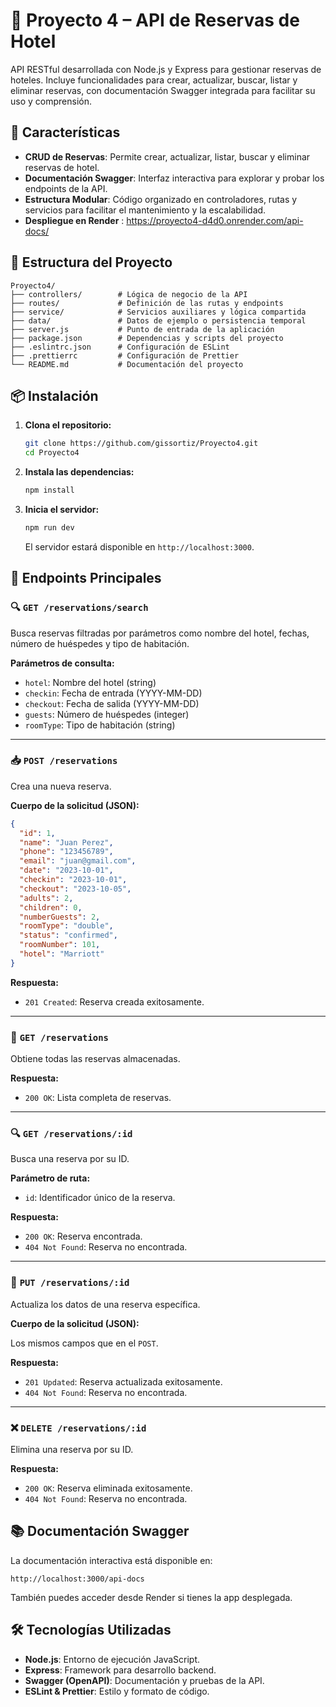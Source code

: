 # 🏨 Proyecto 4 – API de Reservas de Hotel 

API RESTful desarrollada con Node.js y Express para gestionar reservas de hoteles. Incluye funcionalidades para crear, actualizar, buscar, listar y eliminar reservas, con documentación Swagger integrada para facilitar su uso y comprensión.

## 🚀 Características

- **CRUD de Reservas**: Permite crear, actualizar, listar, buscar y eliminar reservas de hotel.
- **Documentación Swagger**: Interfaz interactiva para explorar y probar los endpoints de la API.
- **Estructura Modular**: Código organizado en controladores, rutas y servicios para facilitar el mantenimiento y la escalabilidad.
- **Despliegue en Render** : https://proyecto4-d4d0.onrender.com/api-docs/

## 🧱 Estructura del Proyecto

```
Proyecto4/
├── controllers/        # Lógica de negocio de la API
├── routes/             # Definición de las rutas y endpoints
├── service/            # Servicios auxiliares y lógica compartida
├── data/               # Datos de ejemplo o persistencia temporal
├── server.js           # Punto de entrada de la aplicación
├── package.json        # Dependencias y scripts del proyecto
├── .eslintrc.json      # Configuración de ESLint
├── .prettierrc         # Configuración de Prettier
└── README.md           # Documentación del proyecto
```

## 📦 Instalación

1. **Clona el repositorio:**

   ```bash
   git clone https://github.com/gissortiz/Proyecto4.git
   cd Proyecto4
   ```

2. **Instala las dependencias:**

   ```bash
   npm install
   ```

3. **Inicia el servidor:**

   ```bash
   npm run dev
   ```

   El servidor estará disponible en `http://localhost:3000`.

## 🧪 Endpoints Principales

### 🔍 `GET /reservations/search`

Busca reservas filtradas por parámetros como nombre del hotel, fechas, número de huéspedes y tipo de habitación.

**Parámetros de consulta:**

- `hotel`: Nombre del hotel (string)
- `checkin`: Fecha de entrada (YYYY-MM-DD)
- `checkout`: Fecha de salida (YYYY-MM-DD)
- `guests`: Número de huéspedes (integer)
- `roomType`: Tipo de habitación (string)

---

### 📥 `POST /reservations`

Crea una nueva reserva.

**Cuerpo de la solicitud (JSON):**

```json
{
  "id": 1,
  "name": "Juan Perez",
  "phone": "123456789",
  "email": "juan@gmail.com",
  "date": "2023-10-01",
  "checkin": "2023-10-01",
  "checkout": "2023-10-05",
  "adults": 2,
  "children": 0,
  "numberGuests": 2,
  "roomType": "double",
  "status": "confirmed",
  "roomNumber": 101,
  "hotel": "Marriott"
}
```

**Respuesta:**

- `201 Created`: Reserva creada exitosamente.

---

### 📄 `GET /reservations`

Obtiene todas las reservas almacenadas.

**Respuesta:**

- `200 OK`: Lista completa de reservas.

---

### 🔍 `GET /reservations/:id`

Busca una reserva por su ID.

**Parámetro de ruta:**

- `id`: Identificador único de la reserva.

**Respuesta:**

- `200 OK`: Reserva encontrada.
- `404 Not Found`: Reserva no encontrada.

---

### 📝 `PUT /reservations/:id`

Actualiza los datos de una reserva específica.

**Cuerpo de la solicitud (JSON):**

Los mismos campos que en el `POST`.

**Respuesta:**

- `201 Updated`: Reserva actualizada exitosamente.
- `404 Not Found`: Reserva no encontrada.

---

### ❌ `DELETE /reservations/:id`

Elimina una reserva por su ID.

**Respuesta:**

- `200 OK`: Reserva eliminada exitosamente.
- `404 Not Found`: Reserva no encontrada.

## 📚 Documentación Swagger

La documentación interactiva está disponible en:

```
http://localhost:3000/api-docs
```

También puedes acceder desde Render si tienes la app desplegada.

## 🛠️ Tecnologías Utilizadas

- **Node.js**: Entorno de ejecución JavaScript.
- **Express**: Framework para desarrollo backend.
- **Swagger (OpenAPI)**: Documentación y pruebas de la API.
- **ESLint & Prettier**: Estilo y formato de código.
